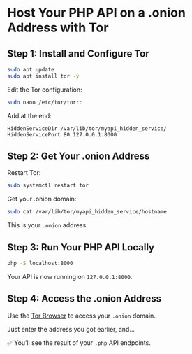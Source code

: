 # Host Your PHP API on a .onion Address with Tor

## Step 1: Install and Configure Tor

```bash
sudo apt update
sudo apt install tor -y
```

Edit the Tor configuration:

```bash
sudo nano /etc/tor/torrc
```

Add at the end:

```
HiddenServiceDir /var/lib/tor/myapi_hidden_service/
HiddenServicePort 80 127.0.0.1:8000
```

## Step 2: Get Your .onion Address

Restart Tor:

```bash
sudo systemctl restart tor
```

Get your .onion domain:

```bash
sudo cat /var/lib/tor/myapi_hidden_service/hostname
```

This is your `.onion` address.

## Step 3: Run Your PHP API Locally

```bash
php -S localhost:8000
```

Your API is now running on `127.0.0.1:8000`.

## Step 4: Access the .onion Address

Use the [Tor Browser](https://www.torproject.org/) to access your `.onion` domain.

Just enter the address you got earlier, and...

✅ You’ll see the result of your `.php` API endpoints.
